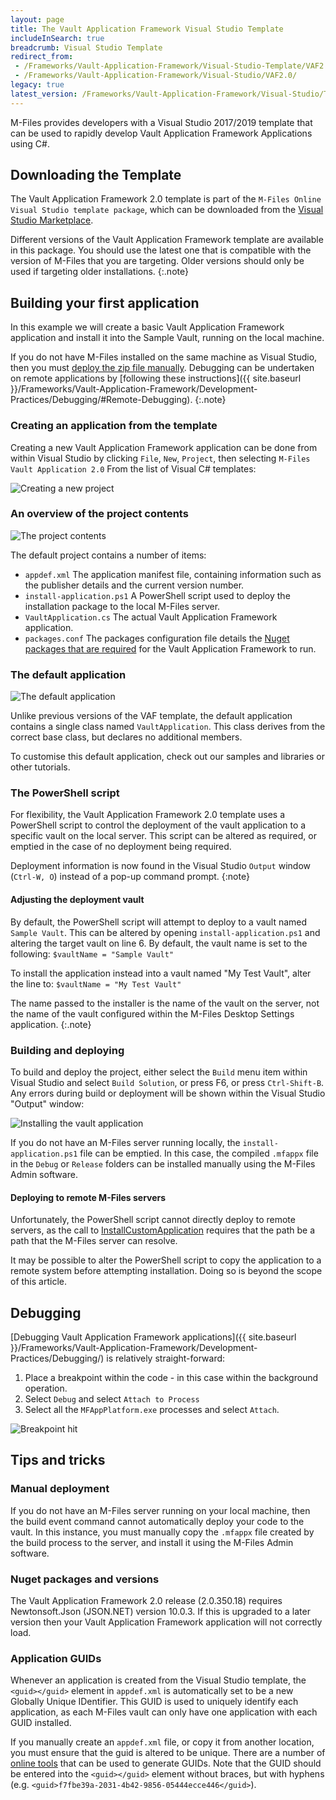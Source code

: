 ```yaml
---
layout: page
title: The Vault Application Framework Visual Studio Template
includeInSearch: true
breadcrumb: Visual Studio Template
redirect_from:
 - /Frameworks/Vault-Application-Framework/Visual-Studio-Template/VAF2.0/
 - /Frameworks/Vault-Application-Framework/Visual-Studio/VAF2.0/
legacy: true
latest_version: /Frameworks/Vault-Application-Framework/Visual-Studio/Template/
---
```


M-Files provides developers with a Visual Studio 2017/2019 template that can be used to rapidly develop Vault Application Framework Applications using C#.

## Downloading the Template

The Vault Application Framework 2.0 template is part of the `M-Files Online Visual Studio template package`, which can be downloaded from the [Visual Studio Marketplace](https://marketplace.visualstudio.com/items?itemName=M-Files.MFilesVisualStudioExtensions).

Different versions of the Vault Application Framework template are available in this package.  You should use the latest one that is compatible with the version of M-Files that you are targeting.  Older versions should only be used if targeting older installations.
{:.note}

## Building your first application

In this example we will create a basic Vault Application Framework application and install it into the Sample Vault, running on the local machine.

If you do not have M-Files installed on the same machine as Visual Studio, then you must [deploy the zip file manually](#manual-deployment).  Debugging can be undertaken on remote applications by [following these instructions]({{ site.baseurl }}/Frameworks/Vault-Application-Framework/Development-Practices/Debugging/#Remote-Debugging).
{:.note}

### Creating an application from the template

Creating a new Vault Application Framework application can be done from within Visual Studio by clicking `File`, `New`, `Project`, then selecting `M-Files Vault Application 2.0` From the list of Visual C# templates:

![Creating a new project](create-new-project.png)

### An overview of the project contents

![The project contents](solution-explorer.png)

The default project contains a number of items:

* `appdef.xml`
The application manifest file, containing information such as the publisher details and the current version number.
* `install-application.ps1`
A PowerShell script used to deploy the installation package to the local M-Files server.
* `VaultApplication.cs`
The actual Vault Application Framework application.
* `packages.conf`
The packages configuration file details the [Nuget packages that are required](https://docs.microsoft.com/en-us/nuget/consume-packages/package-restore) for the Vault Application Framework to run.

### The default application

![The default application](default-application.png)

Unlike previous versions of the VAF template, the default application contains a single class named `VaultApplication`.  This class derives from the correct base class, but declares no additional members.

To customise this default application, check out our samples and libraries or other tutorials.

### The PowerShell script

For flexibility, the Vault Application Framework 2.0 template uses a PowerShell script to control the deployment of the vault application to a specific vault on the local server.  This script can be altered as required, or emptied in the case of no deployment being required.

Deployment information is now found in the Visual Studio `Output` window (`Ctrl-W, O`) instead of a pop-up command prompt.
{:note}

#### Adjusting the deployment vault

By default, the PowerShell script will attempt to deploy to a vault named `Sample Vault`.  This can be altered by opening `install-application.ps1` and altering the target vault on line 6.  By default, the vault name is set to the following:
`$vaultName = "Sample Vault"`

To install the application instead into a vault named "My Test Vault", alter the line to:
`$vaultName = "My Test Vault"`

The name passed to the installer is the name of the vault on the server, not the name of the vault configured within the M-Files Desktop Settings application.
{:.note}

### Building and deploying

To build and deploy the project, either select the `Build` menu item within Visual Studio and select `Build Solution`, or press F6, or press `Ctrl-Shift-B`.  Any errors during build or deployment will be shown within the Visual Studio "Output" window:

![Installing the vault application](installing-vault-application.png)

If you do not have an M-Files server running locally, the `install-application.ps1` file can be emptied.  In this case, the compiled `.mfappx` file in the `Debug` or `Release` folders can be installed manually using the M-Files Admin software.

#### Deploying to remote M-Files servers

Unfortunately, the PowerShell script cannot directly deploy to remote servers, as the call to [InstallCustomApplication](https://developer.m-files.com/APIs/COM-API/Reference/index.html#MFilesAPI~VaultCustomApplicationManagementOperations~InstallCustomApplication.html) requires that the path be a path that the M-Files server can resolve.

It may be possible to alter the PowerShell script to copy the application to a remote system before attempting installation.  Doing so is beyond the scope of this article.

## Debugging

[Debugging Vault Application Framework applications]({{ site.baseurl }}/Frameworks/Vault-Application-Framework/Development-Practices/Debugging/) is relatively straight-forward:

1. Place a breakpoint within the code - in this case within the background operation.
2. Select `Debug` and select `Attach to Process`
3. Select all the `MFAppPlatform.exe` processes and select `Attach`.

![Breakpoint hit](debugging.png)

## Tips and tricks

### Manual deployment

If you do not have an M-Files server running on your local machine, then the build event command cannot automatically deploy your code to the vault.  In this instance, you must manually copy the `.mfappx` file created by the build process to the server, and install it using the M-Files Admin software.

### Nuget packages and versions

The Vault Application Framework 2.0 release (2.0.350.18) requires Newtonsoft.Json (JSON.NET) version 10.0.3.  If this is upgraded to a later version then your Vault Application Framework application will not correctly load.

### Application GUIDs

Whenever an application is created from the Visual Studio template, the `<guid></guid>` element in `appdef.xml` is automatically set to be a new Globally Unique IDentifier.  This GUID is used to uniquely identify each application, as each M-Files vault can only have one application with each GUID installed.

If you manually create an `appdef.xml` file, or copy it from another location, you must ensure that the guid is altered to be unique.  There are a number of [online tools](https://www.bing.com/search?q=guid+generator) that can be used to generate GUIDs.  Note that the GUID should be entered into the `<guid></guid>` element without braces, but with hyphens (e.g. `<guid>f7fbe39a-2031-4b42-9856-05444ecce446</guid>`).